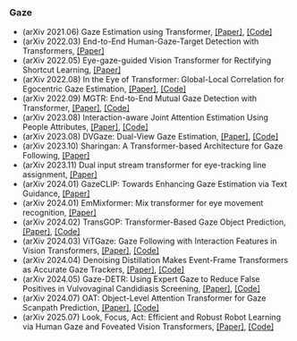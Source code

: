 ### Gaze
- (arXiv 2021.06) Gaze Estimation using Transformer, [[Paper]](https://arxiv.org/pdf/2105.14424.pdf), [[Code]](https://github.com/yihuacheng/GazeTR)
- (arXiv 2022.03) End-to-End Human-Gaze-Target Detection with Transformers, [[Paper]](https://arxiv.org/pdf/2203.10433.pdf)
- (arXiv 2022.05) Eye-gaze-guided Vision Transformer for Rectifying Shortcut Learning, [[Paper]](https://arxiv.org/pdf/2205.12466.pdf)
- (arXiv 2022.08) In the Eye of Transformer: Global-Local Correlation for Egocentric Gaze Estimation, [[Paper]](https://arxiv.org/pdf/2208.04464.pdf), [[Code]](https://bolinlai.github.io/GLC-EgoGazeEst)
- (arXiv 2022.09) MGTR: End-to-End Mutual Gaze Detection with Transformer, [[Paper]](https://arxiv.org/pdf/2209.10930.pdf), [[Code]](https://github.com/Gmbition/MGTR)
- (arXiv 2023.08) Interaction-aware Joint Attention Estimation Using People Attributes, [[Paper]](https://arxiv.org/pdf/2308.05382.pdf), [[Code]](https://github.com/chihina/PJAE)
- (arXiv 2023.08) DVGaze: Dual-View Gaze Estimation, [[Paper]](https://arxiv.org/pdf/2308.10310.pdf), [[Code]](https://github.com/yihuacheng/DVGaze)
- (arXiv 2023.10) Sharingan: A Transformer-based Architecture for Gaze Following, [[Paper]](https://arxiv.org/pdf/2310.00816.pdf)
- (arXiv 2023.11) Dual input stream transformer for eye-tracking line assignment, [[Paper]](https://arxiv.org/pdf/2311.06095.pdf)
- (arXiv 2024.01) GazeCLIP: Towards Enhancing Gaze Estimation via Text Guidance, [[Paper]](https://arxiv.org/pdf/2401.00260.pdf)
- (arXiv 2024.01) EmMixformer: Mix transformer for eye movement recognition, [[Paper]](https://arxiv.org/pdf/2401.04956.pdf)
- (arXiv 2024.02) TransGOP: Transformer-Based Gaze Object Prediction, [[Paper]](https://arxiv.org/pdf/2402.13578.pdf), [[Code]](https://github.com/chenxi-Guo/TransGOP)
- (arXiv 2024.03) ViTGaze: Gaze Following with Interaction Features in Vision Transformers, [[Paper]](https://arxiv.org/pdf/2403.12778.pdf), [[Code]](https://github.com/hustvl/ViTGaze)
- (arXiv 2024.04) Denoising Distillation Makes Event-Frame Transformers as Accurate Gaze Trackers, [[Paper]](https://arxiv.org/pdf/2404.00548.pdf), [[Code]](https://github.com/jdjdli/Denoise_distill_EF_gazetracker)
- (arXiv 2024.05) Gaze-DETR: Using Expert Gaze to Reduce False Positives in Vulvovaginal Candidiasis Screening, [[Paper]](https://arxiv.org/pdf/2405.09463.pdf), [[Code]](https://github.com/YanKong0408/Gaze-DETR)
- (arXiv 2024.07) OAT: Object-Level Attention Transformer for Gaze Scanpath Prediction, [[Paper]](https://arxiv.org/pdf/2407.13335.pdf), [[Code]](https://github.com/HKUST-NISL/oat_eccv24)
- (arXiv 2025.07) Look, Focus, Act: Efficient and Robust Robot Learning via Human Gaze and Foveated Vision Transformers, [[Paper]](https://arxiv.org/pdf/2507.15833.pdf), [[Code]](https://ian-chuang.github.io/gaze-av-aloha/)

